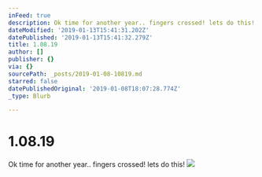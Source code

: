 ```yaml
---
inFeed: true
description: Ok time for another year.. fingers crossed! lets do this!
dateModified: '2019-01-13T15:41:31.202Z'
datePublished: '2019-01-13T15:41:32.279Z'
title: 1.08.19
author: []
publisher: {}
via: {}
sourcePath: _posts/2019-01-08-10819.md
starred: false
datePublishedOriginal: '2019-01-08T18:07:28.774Z'
_type: Blurb

---
```

# 1.08.19

Ok time for another year.. fingers crossed! lets do this!
![](https://the-grid-user-content.s3-us-west-2.amazonaws.com/ef9166b5-e216-4ea0-9644-4d2836f12f97.png)